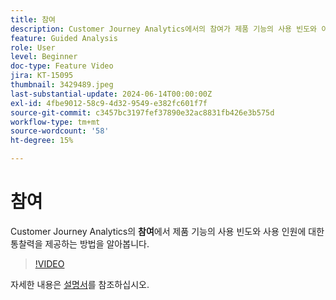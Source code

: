 ```yaml
---
title: 참여
description: Customer Journey Analytics에서의 참여가 제품 기능의 사용 빈도와 이를 사용하는 사람 수에 대한 통찰력을 제공하는 방법에 대해 알아봅니다.
feature: Guided Analysis
role: User
level: Beginner
doc-type: Feature Video
jira: KT-15095
thumbnail: 3429489.jpeg
last-substantial-update: 2024-06-14T00:00:00Z
exl-id: 4fbe9012-58c9-4d32-9549-e382fc601f7f
source-git-commit: c3457bc3197fef37890e32ac8831fb426e3b575d
workflow-type: tm+mt
source-wordcount: '58'
ht-degree: 15%

---
```


# 참여

Customer Journey Analytics의 **참여**&#x200B;에서 제품 기능의 사용 빈도와 사용 인원에 대한 통찰력을 제공하는 방법을 알아봅니다.

>[!VIDEO](https://video.tv.adobe.com/v/3429489/&learn=on)

자세한 내용은 [설명서](https://experienceleague.adobe.com/en/docs/analytics-platform/using/guided-analysis/feature-matrix/engagement)를 참조하십시오.
